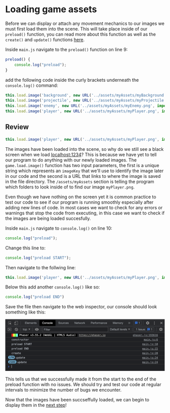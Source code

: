 # Loading game assets
Before we can display or attach any movement mechanics to our images we must first load them into the scene. This will take place inside of our `preload()` function, you can read more about this function as well as the `create()` and `update()` functions [here](https://workshops.nuevofoundation.org/phaser-space-invaders-game/preload-create-update/).

Inside `main.js` navigate to the `preload()` function on line 9:

```js
preload() {
    console.log("preload");
}
```

add the following code inside the curly brackets underneath the `console.log()` command:

```js
this.load.image('background', new URL('../assets/myAssets/myBackground.png', import.meta.url).href);
this.load.image('projectile', new URL('../assets/myAssets/myProjectile.png', import.meta.url).href);
this.load.image('enemy', new URL('../assets/myAssets/myEnemy.png', import.meta.url).href);
this.load.image('player', new URL('../assets/myAssets/myPlayer.png', import.meta.url).href);
```

## Review

```js
this.load.image('player', new URL('../assets/myAssets/myPlayer.png', import.meta.url).href);
```

The images have been loaded into the scene, so why do we still see a black screen when we load [localhost:1234](http://localhost:1234)? This is because we have yet to tell our program to do anything with our newly loaded images. The `game.load.image()` function has two input parameters, the first is a unique string which represents an `imageKey` that we'll use to identify the image later in our code and the second is a URL that links to where the image is saved in the file directory. The `/assets/myAssets` section is telling the program which folders to look inside of to find our image `myPlayer.png`.

Even though we have nothing on the screen yet it is common practice to test our code to see if our program is running smoothly especially after adding new lines of code. In most cases we want to check for any errors or warnings that stop the code from executing, in this case we want to check if the images are being loaded succesfully.

Inside `main.js` navigate to `console.log()` on line 10:

```js
console.log("preload");
```

Change this line to:

```js
console.log("preload START");
```

Then navigate to the follwing line: 

```js
this.load.image('player', new URL('../assets/myAssets/myPlayer.png', import.meta.url).href);
```

Below this add another `console.log()` like so:

```js
console.log("preload END")
```

Save the file then navigate to the web inspector, our console should look something like this:

![console test](images/console-test1.png)

This tells us that we successfully made it from the start to the end of the preload function with no issues. We should try and test our code at regular intervals to minimize the number of bugs we encounter.

Now that the images have been succseffully loaded, we can begin to display them in the [next step](step07.md)!
